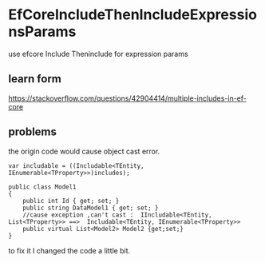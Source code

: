 # EfCoreIncludeThenIncludeExpressionsParams
use efcore Include Theninclude for expression params
 
## learn form
https://stackoverflow.com/questions/42904414/multiple-includes-in-ef-core

## problems

the origin code would cause object cast error. 

```
var includable = ((Includable<TEntity, IEnumerable<TProperty>>)includes);

public class Model1
{
	public int Id { get; set; }
	public string DataModel1 { get; set; }
	//cause exception ,can't cast :  IIncludable<TEntity, List<TProperty>> ==>  Includable<TEntity, IEnumerable<TProperty>>
	public virtual List<Model2> Model2 {get;set;}
}
```

to fix it I changed the code a little bit.

